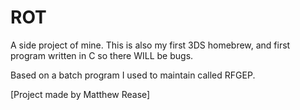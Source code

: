 # ROT
A side project of mine. This is also my first 3DS homebrew, and first program written in C so there WILL be bugs.

Based on a batch program I used to maintain called RFGEP.

[Project made by Matthew Rease]
